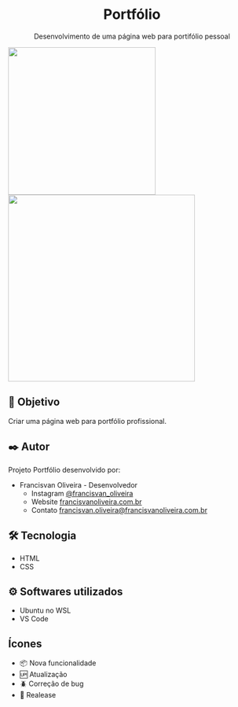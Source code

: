 <span align="center">
    <h1>Portfólio</h1>
</span>

<p align="center">Desenvolvimento de uma página web para portifólio pessoal</p>

<div aling="center">
    <img src="https://user-images.githubusercontent.com/67968651/142749913-982135bb-24cf-422c-aa4f-f9ddad126252.jpg" width="300px">
    <img src="https://user-images.githubusercontent.com/67968651/142749914-d8c92134-dfd5-4e13-8129-55bce7b8acf2.jpg" width="380px">
</div>

## 🚀 Objetivo

Criar uma página web para portfólio profissional.

## ✒️ Autor

Projeto Portfólio desenvolvido por:

* Francisvan Oliveira - Desenvolvedor
    - Instagram <a href="https://www.instagram.com/francisvan_oliveira/" target="_blank">@francisvan_oliveira</a>
    - Website <a href="https://francisvanoliveira.com.br/" target="_blank">francisvanoliveira.com.br</a>
    - Contato francisvan.oliveira@francisvanoliveira.com.br

## 🛠️ Tecnologia

* HTML
* CSS

## ⚙️ Softwares utilizados

* Ubuntu no WSL
* VS Code

## Ícones

- :package: Nova funcionalidade
- :up: Atualização
- :beetle: Correção de bug
- :checkered_flag: Realease
